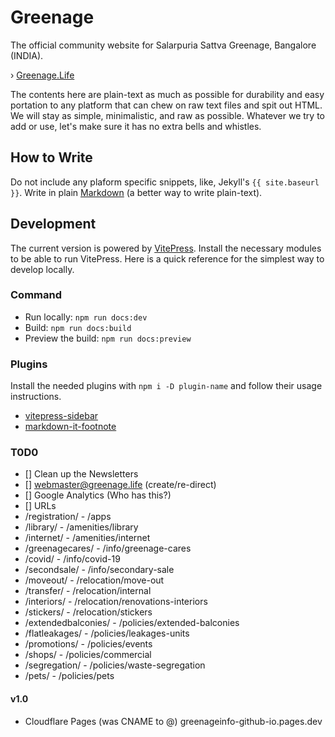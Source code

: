 # Greenage

The official community website for Salarpuria Sattva Greenage, Bangalore (INDIA).

› [Greenage.Life](https://greenage.life)

The contents here are plain-text as much as possible for durability and easy portation to any platform that can chew on raw text files and spit out HTML. We will stay as simple, minimalistic, and raw as possible. Whatever we try to add or use, let's make sure it has no extra bells and whistles.

## How to Write

Do not include any plaform specific snippets, like, Jekyll's `{{ site.baseurl }}`. Write in plain [Markdown](https://en.wikipedia.org/wiki/Markdown) (a better way to write plain-text).

## Development

The current version is powered by [VitePress](https://vitepress.dev). Install the necessary modules to be able to run VitePress. Here is a quick reference for the simplest way to develop locally.

### Command

- Run locally: `npm run docs:dev`
- Build: `npm run docs:build`
- Preview the build: `npm run docs:preview`

### Plugins

Install the needed plugins with `npm i -D plugin-name` and follow their usage instructions.

- [vitepress-sidebar](https://github.com/jooy2/vitepress-sidebar)
- [markdown-it-footnote](https://github.com/markdown-it/markdown-it-footnote)

### T0D0

- [] Clean up the Newsletters
- [] webmaster@greenage.life (create/re-direct)
- [] Google Analytics (Who has this?)
- [] URLs
- /registration/ - /apps
- /library/ - /amenities/library
- /internet/ - /amenities/internet
- /greenagecares/ - /info/greenage-cares
- /covid/ - /info/covid-19
- /secondsale/ - /info/secondary-sale
- /moveout/ - /relocation/move-out
- /transfer/ - /relocation/internal
- /interiors/ - /relocation/renovations-interiors
- /stickers/ - /relocation/stickers
- /extendedbalconies/ - /policies/extended-balconies
- /flatleakages/ - /policies/leakages-units
- /promotions/ - /policies/events
- /shops/ - /policies/commercial
- /segregation/ - /policies/waste-segregation
- /pets/ - /policies/pets

#### v1.0

- Cloudflare Pages (was CNAME to @) greenageinfo-github-io.pages.dev